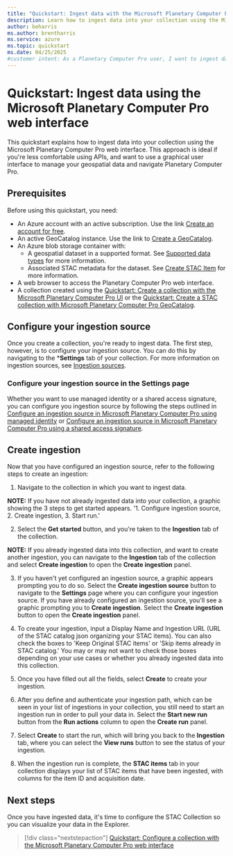 ```yaml
---
title: "Quickstart: Ingest data with the Microsoft Planetary Computer Pro web interface"
description: Learn how to ingest data into your collection using the Microsoft Planetary Computer Pro web interface. 
author: beharris
ms.author: brentharris
ms.service: azure
ms.topic: quickstart
ms.date: 04/25/2025
#customer intent: As a Planetary Computer Pro user, I want to ingest data into my collection using the web interface so that I can manage my geospatial assets.
---
```


# Quickstart: Ingest data using the Microsoft Planetary Computer Pro web interface

This quickstart explains how to ingest data into your collection using the Microsoft Planetary Computer Pro web interface. This approach is ideal if you're less comfortable using APIs, and want to use a graphical user interface to manage your geospatial data and navigate Planetary Computer Pro.

## Prerequisites

Before using this quickstart, you need:

- An Azure account with an active subscription. Use the link [Create an account for free](https://azure.microsoft.com/free/?WT.mc_id=A261C142F).
- An active GeoCatalog instance. Use the link to [Create a GeoCatalog](./deploy-geocatalog-resource.md).
- An Azure blob storage container with:
  - A geospatial dataset in a supported format. See [Supported data types](./supported-data-types.md) for more information.
  - Associated STAC metadata for the dataset. See [Create STAC Item](./create-stac-item.md) for more information.
- A web browser to access the Planetary Computer Pro web interface.
- A collection created using the [Quickstart: Create a collection with the Microsoft Planetary Computer Pro UI](./create-collection-ui.md) or the [Quickstart: Create a STAC collection with Microsoft Planetary Computer Pro GeoCatalog](./create-stac-collection.md).

## Configure your ingestion source

Once you create a collection, you're ready to ingest data. The first step, however, is to configure your ingestion source. You can do this by navigating to the ***Settings** tab of your collection. For more information on ingestion sources, see [Ingestion sources](./ingestion-source.md).

### Configure your ingestion source in the **Settings** page

Whether you want to use managed identity or a shared access signature, you can  configure you ingestion source by following the steps outlined in [Configure an ingestion source in Microsoft Planetary Computer Pro using managed identity](./setup-ingestion-credentials-managed-identity.md) or [Configure an ingestion source in Microsoft Planetary Computer Pro using a shared access signature](./setup-ingestion-credentials-sas-tokens.md). 

## Create ingestion

Now that you have configured an ingestion source, refer to the following steps to create an ingestion:

1. Navigate to the collection in which you want to ingest data. 

**NOTE:** If you have not already ingested data into your collection, a graphic showing the 3 steps to get started appears. '1. Configure ingestion source, 2. Create ingestion, 3. Start run.'

2. Select the **Get started** button, and you're taken to the **Ingestion** tab of the collection.

**NOTE:** If you already ingested data into this collection, and want to create another ingestion, you can navigate to the **Ingestion** tab of the collection and select **Create ingestion** to open the **Create ingestion** panel.

3. If you haven't yet configured an ingestion source, a graphic appears prompting you to do so. Select the **Create ingestion source** button to navigate to the **Settings** page where you can configure your ingestion source. If you have already configured an ingestion source, you'll see a graphic prompting you to **Create ingestion**. Select the **Create ingestion** button to open the **Create ingestion** panel.

4. To create your ingestion, input a Display Name and Ingestion URL (URL of the STAC catalog json organizing your STAC items). You can also check the boxes to 'Keep Original STAC items' or 'Skip items already in STAC catalog.' You may or may not want to check those boxes depending on your use cases or whether you already ingested data into this collection.

5. Once you have filled out all the fields, select **Create** to create your ingestion.

6. After you define and authenticate your ingestion path, which can be seen in your list of ingestions in your collection, you still need to start an ingestion run in order to pull your data in. Select the **Start new run** button from the **Run actions** column to open the **Create run** panel. 

7. Select **Create** to start the run, which will bring you back to the **Ingestion** tab, where you can select the **View runs** button to see the status of your ingestion. 

8. When the ingestion run is complete, the **STAC items** tab in your collection displays your list of STAC items that have been ingested, with columns for the item ID and acquisition date. 


## Next steps

<!-- TODO: Update this link to point to the next article in the sequence once finalized. -->

Once you have ingested data, it's time to configure the STAC Collection so you can visualize your data in the Explorer. 

> [!div class="nextstepaction"]
> [Quickstart: Configure a collection with the Microsoft Planetary Computer Pro web interface](./configure-collection-ui.md)
